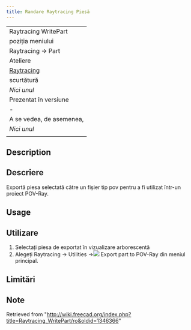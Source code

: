 ```yaml
---
title: Randare Raytracing Piesă
---
```

|  |
| --- |
| Raytracing WritePart |
| poziția meniului |
| Raytracing → Part |
| Ateliere |
| [Raytracing](/Raytracing_Workbench/ro "Raytracing Workbench/ro") |
| scurtătură |
| *Nici unul* |
| Prezentat în versiune |
| - |
| A se vedea, de asemenea, |
| *Nici unul* |
|  |

## Description

## Descriere

Exportă piesa selectată către un fișier tip pov pentru a fi utilizat într-un proiect POV-Ray.

## Usage

## Utilizare

1. Selectați piesa de exportat în vizualizare arborescentă
2. Alegeți  Raytracing →  Utilities →![](/images/Raytracing_WritePart.svg) Export part to POV-Ray din meniul principal.

## Limitări

## Note

Retrieved from "<http://wiki.freecad.org/index.php?title=Raytracing_WritePart/ro&oldid=1346366>"